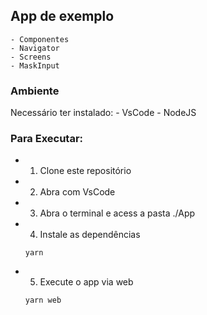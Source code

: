 ## App de exemplo
    - Componentes
    - Navigator
    - Screens
    - MaskInput

### Ambiente
Necessário ter instalado:
    - VsCode
    - NodeJS

### Para Executar:
- 1. Clone este repositório
- 2. Abra com VsCode
- 3. Abra o terminal e acess a pasta ./App
- 4. Instale as dependências
    ```cms
    yarn
    ```
- 5. Execute o app via web
    ```cmd
    yarn web
    ```

